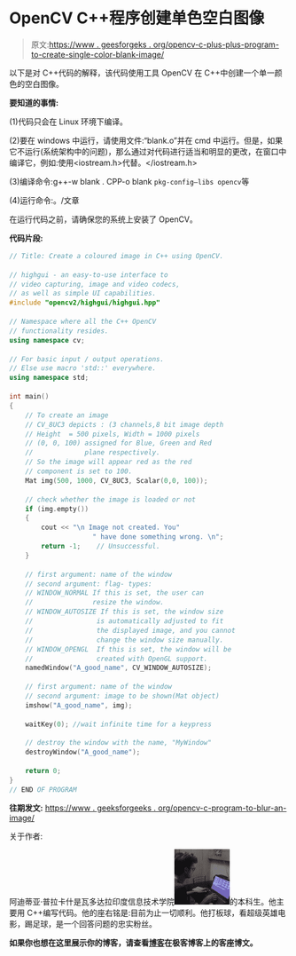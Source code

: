 # OpenCV C++程序创建单色空白图像

> 原文:[https://www . geesforgeks . org/opencv-c-plus-plus-program-to-create-single-color-blank-image/](https://www.geeksforgeeks.org/opencv-c-plus-plus-program-to-create-a-single-colored-blank-image/)

以下是对 C++代码的解释，该代码使用工具 OpenCV 在 C++中创建一个单一颜色的空白图像。

**要知道的事情:**

(1)代码只会在 Linux 环境下编译。

(2)要在 windows 中运行，请使用文件:“blank.o”并在 cmd 中运行。但是，如果它不运行(系统架构中的问题)，那么通过对代码进行适当和明显的更改，在窗口中编译它，例如:使用<iostream.h>代替<iostream>。</iostream></iostream.h>

(3)编译命令:g++-w blank . CPP-o blank ` pkg-config–libs opencv `等

(4)运行命令:。/文章

在运行代码之前，请确保您的系统上安装了 OpenCV。

**代码片段:**

```cpp
// Title: Create a coloured image in C++ using OpenCV.

// highgui - an easy-to-use interface to 
// video capturing, image and video codecs,
// as well as simple UI capabilities.
#include "opencv2/highgui/highgui.hpp"

// Namespace where all the C++ OpenCV 
// functionality resides. 
using namespace cv;

// For basic input / output operations. 
// Else use macro 'std::' everywhere.
using namespace std;

int main()
{
    // To create an image
    // CV_8UC3 depicts : (3 channels,8 bit image depth
    // Height  = 500 pixels, Width = 1000 pixels
    // (0, 0, 100) assigned for Blue, Green and Red 
    //             plane respectively. 
    // So the image will appear red as the red 
    // component is set to 100.
    Mat img(500, 1000, CV_8UC3, Scalar(0,0, 100));

    // check whether the image is loaded or not
    if (img.empty()) 
    {
        cout << "\n Image not created. You"
                     " have done something wrong. \n";
        return -1;    // Unsuccessful.
    }

    // first argument: name of the window
    // second argument: flag- types: 
    // WINDOW_NORMAL If this is set, the user can 
    //               resize the window.
    // WINDOW_AUTOSIZE If this is set, the window size
    //                is automatically adjusted to fit 
    //                the displayed image, and you cannot
    //                change the window size manually.
    // WINDOW_OPENGL  If this is set, the window will be
    //                created with OpenGL support.
    namedWindow("A_good_name", CV_WINDOW_AUTOSIZE);

    // first argument: name of the window
    // second argument: image to be shown(Mat object)
    imshow("A_good_name", img);

    waitKey(0); //wait infinite time for a keypress

    // destroy the window with the name, "MyWindow"
    destroyWindow("A_good_name");            

    return 0;
}
// END OF PROGRAM

```

 **往期发文:**
[https://www . geeksforgeeks . org/opencv-c-program-to-blur-an-image/](https://www.geeksforgeeks.org/opencv-c-program-to-blur-an-image/)

关于作者:

阿迪蒂亚·普拉卡什是瓦多达拉印度信息技术学院![Aditya](img/7f989f45758a9a92d71e2ed9f6d7af18.png)的本科生。他主要用 C++编写代码。他的座右铭是:目前为止一切顺利。他打板球，看超级英雄电影，踢足球，是一个回答问题的忠实粉丝。

**如果你也想在这里展示你的博客，请查看[博客](http://geeksquiz.com/gblog/)在极客博客上的客座博文。**